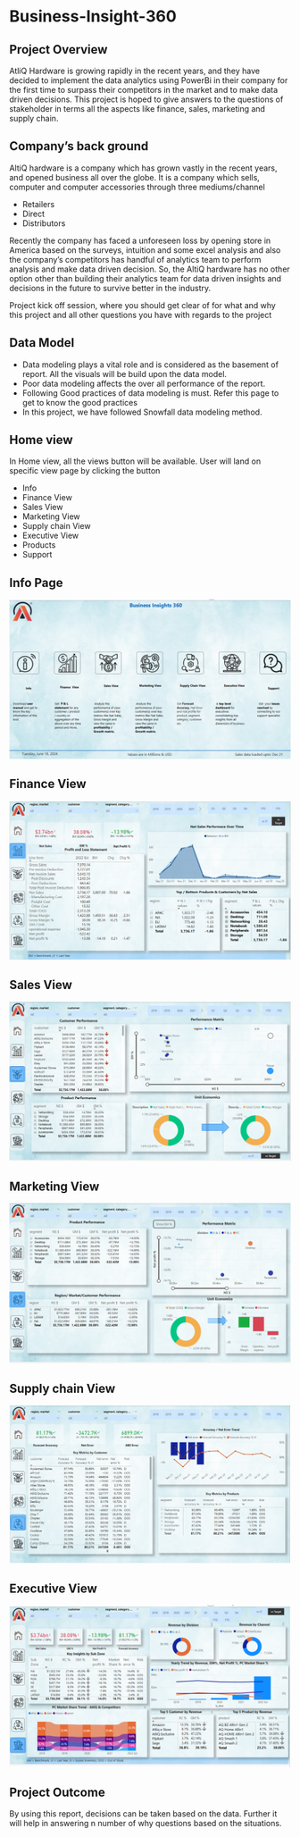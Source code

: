 # Business-Insight-360
## Project Overview
AtliQ Hardware is growing rapidly in the recent years, and they have decided to implement the data analytics using PowerBi in their company for the first time to surpass their competitors in the market and to make data driven decisions. This project is hoped to give answers to the questions of stakeholder in terms all the aspects like finance, sales, marketing and supply chain.
## Company’s back ground

AltiQ hardware is a company which has grown vastly in the recent years, and opened business all over the globe. It is a company which sells, computer and computer accessories through three mediums/channel

- Retailers
- Direct
- Distributors

Recently the company has faced a unforeseen loss by opening store in America based on the surveys, intuition and some excel analysis and also the company’s competitors has handful of analytics team to perform analysis and make data driven decision. So, the AltiQ hardware has no other option other than building their analytics team for data driven insights and decisions in the future to survive better in the industry. 

Project kick off session, where you should get clear of for what and why this project and all other questions you have with regards to the project
## Data Model

- Data modeling plays a vital role and is considered as the basement of report. All the visuals will be build upon the data model.
- Poor data modeling affects the over all performance of the report.
- Following Good practices of data modeling is must. Refer this page to get to know the good practices
- In this project, we have followed Snowfall data modeling method.

## Home view

In Home view, all the views button will be available. User will land on specific view page by clicking the button 

- Info
- Finance View
- Sales View
- Marketing View
- Supply chain View
- Executive View
- Products
- Support
## Info Page

![Home page](https://github.com/Sans-here/Business-Insight-360/blob/main/Screenshot%202025-04-18%20224022.png)

## Finance View

![Screenshot 2025-04-18 224052.png](https://github.com/Sans-here/Business-Insight-360/blob/main/Screenshot%202025-04-18%20224052.png)
## Sales View

![Screenshot 2025-04-18 224107.png](https://github.com/Sans-here/Business-Insight-360/blob/main/Screenshot%202025-04-18%20224107.png)

## Marketing View

![Screenshot 2025-04-18 224120.png](https://github.com/Sans-here/Business-Insight-360/blob/main/Screenshot%202025-04-18%20224120.png)

## Supply chain View

![Screenshot 2025-04-18 224133.png](https://github.com/Sans-here/Business-Insight-360/blob/main/Screenshot%202025-04-18%20224133.png)

## Executive View

![Screenshot 2025-04-18 224143.png](https://github.com/Sans-here/Business-Insight-360/blob/main/Screenshot%202025-04-18%20224143.png)
## Project Outcome

By using this report, decisions can be taken based on the data. Further it will help in answering n number of why questions based on the situations.
